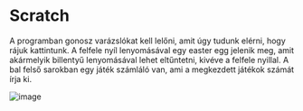 # Scratch

A programban gonosz varázslókat kell lelőni, amit úgy tudunk elérni, hogy rájuk kattintunk.
A felfele nyíl lenyomásával egy easter egg jelenik meg, amit akármelyik billentyű lenyomásával lehet eltűntetni, kivéve a felfele nyillal.
A bal felső sarokban egy játék számláló van, ami a megkezdett játékok számát írja ki.

![image](https://user-images.githubusercontent.com/61757965/75814440-0a70e280-5d92-11ea-80e8-f89090362798.png)
